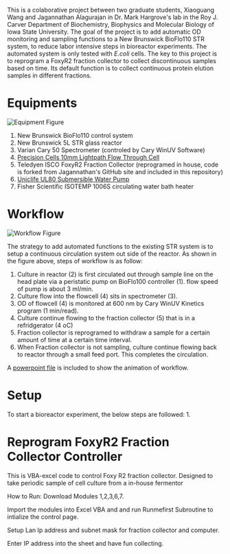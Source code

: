 This is a colaborative project between two graduate students, Xiaoguang Wang and Jagannathan Alagurajan in Dr. Mark Hargrove's lab in the Roy J. Carver Department of Biochemistry, Biophysics and Molecular Biology of Iowa State University. The goal of the project is to add automatic OD monitoring and sampling functions to a New Brunswick BioFlo110 STR system, to reduce labor intensive steps in bioreactor experiments. The automated system is only tested with *E.coli* cells. The key to this project is to reprogram a FoxyR2 fraction collector to collect discontinuous samples based on time. Its default function is to collect continuous protein elution samples in different fractions.


# Equipments
![Equipment Figure](https://github.com/wxgisu/Robotic-Stirred-Tank-Reactor-System/blob/master/Equipment%20Figure.png)

1. New Brunswick BioFlo110 control system
2. New Brunswick 5L STR glass reactor
3. Varian Cary 50 Spectrometer (controled by  Cary WinUV Software)
4. [Precision Cells 10mm Lightpath Flow Through Cell](http://www.precisioncells.com/products/Spectrophotometer-Cuvettes/Flow-Through-Cells/17/76/Precision-Cells-Type-58-Macro-Flow-Through-Cell-with-Top-Tubes-Lightpath-10mm)
5. Teledyen ISCO FoxyR2 Fraction Collector (reprogramed in house, code is forked from Jagannathan's GitHub site and included in this repository)
6. [Uniclife UL80 Submersible Water Pump](https://www.amazon.com/Uniclife-Submersible-Aquarium-Powerhead-Hydroponic/dp/B00ZW6OHHY/ref=sr_1_1?ie=UTF8&qid=1491107247&sr=8-1-spons&keywords=fish+pump&psc=1)
7. Fisher Scientific ISOTEMP 1006S circulating water bath heater

# Workflow
![Workflow Figure](https://github.com/wxgisu/Robotic-Stirred-Tank-Reactor-System/blob/master/Workflow%20Figure.png)

The strategy to add automated functions to the existing STR system is to setup a continuous circulation system out side of the reactor. As shown in the figure above, steps of workflow is as follow:
1. Culture in reactor (2) is first circulated out through sample line on the head plate via a peristatic pump on BioFlo100 controller (1). flow speed of pump is about 3 ml/min.
2. Culture flow into the flowcell (4) sits in spectrometer (3).
3. OD of flowcell (4) is monitored at 600 nm by Cary WinUV Kinetics program (1 min/read).
4. Culture continue flowing to the fraction collector (5) that is in a refridgerator (4 oC)
5. Fraction collector is reprogramed to withdraw a sample for a certain amount of time at a certain time interval.
6. When Fraction collector is not sampling, culture continue flowing back to reactor through a small feed port. This completes the circulation.

A [powerpoint file](https://github.com/wxgisu/Robotic-Stirred-Tank-Reactor-System/blob/master/Robotic%20STR%20System%20Workflow%20Animation.pptx) is included to show the animation of workflow.

# Setup
To start a bioreactor experiment, the below steps are followed:
 1. 


# Reprogram FoxyR2 Fraction Collector Controller

This is VBA-excel code to control Foxy R2 fraction collector. Designed to take periodic sample of cell culture from a in-house fermentor

How to Run:
Download Modules 1,2,3,6,7.

Import the modules into Excel VBA and and run Runmefirst Subroutine to intialize the control page.

Setup Lan Ip address and subnet mask for fraction collector and computer. 

Enter IP address into the sheet and have fun collecting. 
